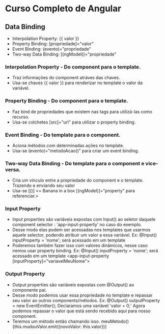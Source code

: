 # Curso Completo de Angular

## Data Binding

- Interpolation Property: {{ valor }}
- Property Binding: [propriedade]="valor"
- Event Binding: (evento)="propriedade"
- Two-way Data Binding: [(ngModel)]="propriedade"

### Interpolation Property - Do component para o template.

- Traz informações do component atráves das chaves.
- Usa-se chaves {{ valor }} para renderizar no template o valor da variável.

### Property Binding - Do component para o template.

- Faz bind de propriedades que existem nas tags para utilizá-las como recurso.
- Usa-se colchetes [src]="url" para utilizar o property binding.

### Event Binding - Do template para o component.

- Aciona métodos com determinadas ações no template.
- Usa-se (evento)="metodoAcao()" para criar um event binding.

### Two-way Data Binding - Do template para o component e vice-versa.

- Cria um vínculo entre a propriedade do component e o template. Trazendo e enviando seu valor
- Usa-se [()] <= Banana in a box [(ngModel)]="property" para referenciar.>

### Input Property

- Input properties são variáveis expostas com Input() ao seletor daquele component selector : 'app-input-property' no caso do exemplo.
- Desse modo elas podem ser acessadas nos templates que usarmos aquele selector, podendo atribuir um valor a essa variável.
  Ex: @Input() inputProperty = 'nome'; será acessado em um template <app-input-property inputProperty="João da Silva"></app-input-property>
- Poderemos também fazer isso com valores dinâmicos, nesse caso iremos usar property binding.
  Ex: @Input() inputProperty = 'nome'; será acessado em um template <app-input-property [inputProperty]="variavelMeuNome"></app-input-property>

### Output Property

- Output properties são variáveis expostas com @Output() ao componente pai.
- Desse modo podemos usar essa propriedade no template e repassar seu valor ao outros components/métodos.
  Ex: @Output() outputProperty = new EventEmitter(); Declaramos uma variável 'valor = 0;' Agora podemos repassar o valor que está sendo recebido aqui para nosso component.
- Teremos um método então chamando isso. meuMetodo() {this.mudouValor.emit({novoValor: this.valor})}
